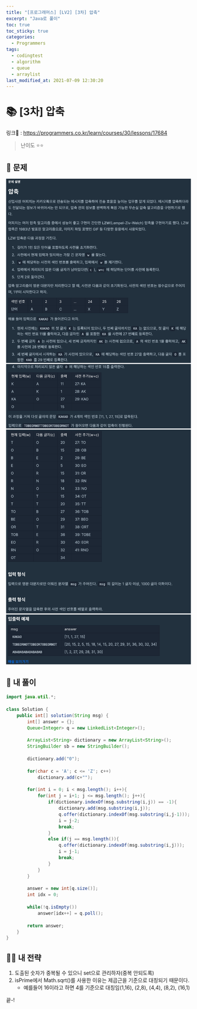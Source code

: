 ```yaml
---
title: "[프로그래머스] [LV2] [3차] 압축"
excerpt: "Java로 풀이"
toc: true
toc_sticky: true
categories:
  - Programmers
tags:
  - codingtest
  - algorithm
  - queue
  - arraylist
last_modified_at: 2021-07-09 12:30:20
---
```


# 📚 [3차] 압축
  
링크📎 : <https://programmers.co.kr/learn/courses/30/lessons/17684>  
  
>난이도 ⭐️⭐️
  
## 📖 문제    
  
![이미지](/assets/images/Programmers/Lv2/prob49/49-1.png)
![이미지](/assets/images/Programmers/Lv2/prob49/49-2.png)
![이미지](/assets/images/Programmers/Lv2/prob49/49-3.png)
![이미지](/assets/images/Programmers/Lv2/prob49/49-4.png)

## 📝 내 풀이  
  
```java  
import java.util.*;

class Solution {
    public int[] solution(String msg) {
        int[] answer = {};
        Queue<Integer> q = new LinkedList<Integer>();
        
        ArrayList<String> dictionary = new ArrayList<String>();        
        StringBuilder sb = new StringBuilder();
        
        dictionary.add("0");
        
        for(char c = 'A'; c <= 'Z'; c++)
            dictionary.add(c+"");
        
        for(int i = 0; i < msg.length(); i++){
            for(int j = i+1; j <= msg.length(); j++){
                if(dictionary.indexOf(msg.substring(i,j)) == -1){
                    dictionary.add(msg.substring(i,j));
                    q.offer(dictionary.indexOf(msg.substring(i,j-1)));
                    i = j-2;
                    break;
                }
                else if(j == msg.length()){
                    q.offer(dictionary.indexOf(msg.substring(i,j)));
                    i = j-1;
                    break;
                }
            }
        }
        
        answer = new int[q.size()];
        int idx = 0;
        
        while(!q.isEmpty())
            answer[idx++] = q.poll();
        
        return answer;
    }
}
``` 
  
## 👊🏻 내 전략 
  
1. 도출된 숫자가 중복될 수 있으니 set으로 관리하자(중복 안되도록)
2. isPrime에서 Math.sqrt()를 사용한 이유는 제곱근을 기준으로 대칭되기 때문이다.
   - 예를들어 16이라고 하면 4를 기준으로 대칭임(1,16), (2,8), (4,4), (8,2), (16,1)
  
끝-!
